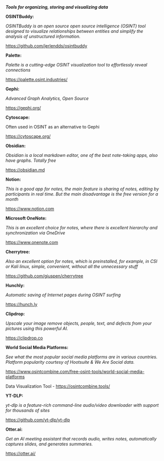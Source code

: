 ***Tools for organizing, storing and visualizing data***

**OSINTBuddy:**

   *OSINTBuddy is an open source open source intelligence (OSINT) tool designed to visualize relationships between entities and simplify the analysis of unstructured information.​*

   https://github.com/jerlendds/osintbuddy




**Palette:**

   *Palette is a cutting-edge OSINT visualization tool to effortlessly reveal connections*
   
   https://palette.osint.industries/

**Gephi:**

   *Advanced Graph Analytics, Open Source*
   
   https://gephi.org/

**Cytoscape:**

   Often used in OSINT as an alternative to Gephi
   
   https://cytoscape.org/



**Obsidian:**

   *Obsidian is a local markdown editor, one of the best note-taking apps, also have graphs. Totally free*

   https://obsidian.md



**Notion:**

   *This is a good app for notes, the main feature is sharing of notes, editing by participants in real time. But the main disadvantage is the free version for a month*

   https://www.notion.com

**Microsoft OneNote:**

   *This is an excellent choice for notes, where there is excellent hierarchy and synchronization via OneDrive*

   https://www.onenote.com

**Cherrytree:**

   *Also an excellent option for notes, which is preinstalled, for example, in CSI or Kali linux, simple, convenient, without all the unnecessary stuff*

   https://github.com/giuspen/cherrytree

**Hunchly:**

   *Automatic saving of Internet pages during OSINT surfing*

   https://hunch.ly

**Clipdrop:**
   
   *Upscale your image remove objects, people, text, and defects from your pictures using this powerful AI.*

   https://clipdrop.co
   
   
**World Social Media Platforms:**

   *See what the most popular social media platforms are in various countries. Platform popularity courtesy of Hootsuite & We Are Social data.*
   
   https://www.osintcombine.com/free-osint-tools/world-social-media-platforms

Data Visualization Tool - https://osintcombine.tools/

**YT-DLP:**

   *yt-dlp is a feature-rich command-line audio/video downloader with support for thousands of sites*
   
   https://github.com/yt-dlp/yt-dlp

**Otter.ai:**

   *Get an AI meeting assistant that records audio, writes notes, automatically captures slides, and generates summaries.*
   
   https://otter.ai/



   
